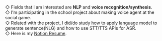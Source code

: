 ◇ Fields that I am interested are **NLP** and **voice recognition/synthesis**.  
◇ I'm participating in the school project about making voice agent at the social game.  
◇ Related with the project, I did/do study how to apply language model to generate sentence(NLG) and how to use STT/TTS APIs for ASR.  
◇ Here is my [Notion Resume](https://www.notion.so/Jae-Young-Suh-97352f16e3624766ba267fcc87bac966).
<!---
donddog/donddog is a ✨ special ✨ repository because its `README.md` (this file) appears on your GitHub profile.
You can click the Preview link to take a look at your changes.
--->
